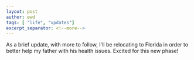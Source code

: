 ```yaml
---
layout: post
author: ewd
tags: [ "life", "updates"]
excerpt_separator: <!--more-->
---
```


As a brief update, with more to follow, I'll be relocating to Florida in order to better help my father with his health issues.  Excited for this new phase!